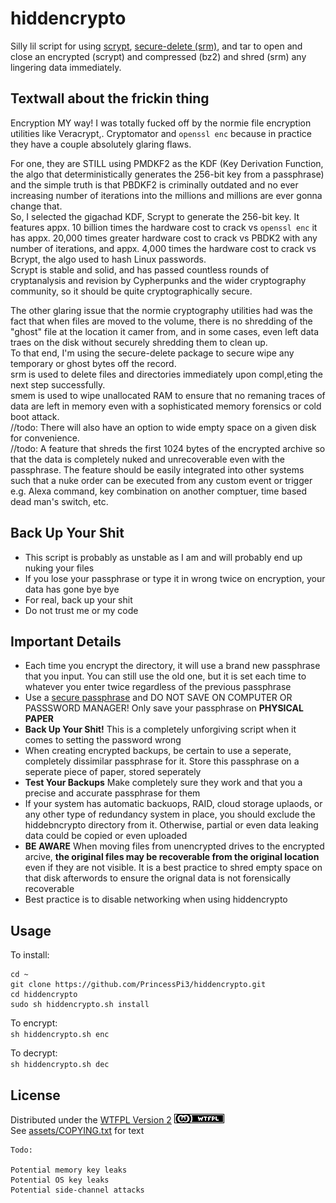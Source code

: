 # hiddencrypto
Silly lil script for using [scrypt](https://github.com/Tarsnap/scrypt), [secure-delete  (srm)](https://github.com/BlackArch/secure-delete), and tar to open and close an encrypted (scrypt) and compressed (bz2) and shred (srm) any lingering data immediately.

## Textwall about the frickin thing
Encryption MY way!
I was totally fucked off by the normie file encryption utilities like Veracrypt,. Cryptomator and `openssl enc` because in practice they have a couple absolutely glaring flaws.  
  
For one, they are STILL using PMDKF2 as the KDF (Key Derivation Function, the algo that deterministically generates the 256-bit key from a passphrase) and the simple truth is that PBDKF2 is criminally outdated and no ever increasing number of iterations into the millions and millions are ever gonna change that.  
So, I selected the gigachad KDF, Scrypt to generate the 256-bit key. It features appx. 10 billion times the hardware cost to crack vs `openssl enc` it has appx. 20,000 times greater hardware cost to crack vs PBDK2 with any number of iterations, and appx. 4,000 times the hardware cost to crack vs Bcrypt, the algo used to hash Linux passwords.  
Scrypt is stable and solid, and has passed countless rounds of cryptanalysis and revision by Cypherpunks and the wider cryptography community, so it should be quite cryptographically secure.  
  
The other glaring issue that the normie cryptography utilities had was the fact that when files are moved to the volume, there is no shredding of the "ghost" file at the location it camer from, and in some cases, even left data traes on the disk without securely shredding them to clean up.  
To that end, I'm using the secure-delete package to secure wipe any temporary or ghost bytes off the record.  
srm is used to delete files and directories immediately upon compl,eting the next step successfully.  
smem is used to wipe unallocated RAM to ensure that no remaning traces of data are left in memory even with a sophisticated memory forensics or cold boot attack.   
//todo: There will also have an option to wide empty space on a given disk for convenience.  
//todo: A feature that shreds the first 1024 bytes of the encrypted archive so that the data is completely nuked and unrecoverable even with the passphrase. The feature should be easily integrated into other systems such that a nuke order can be executed from any custom event or trigger e.g. Alexa command, key combination on another comptuer, time based dead man's switch, etc.

## Back Up Your Shit
* This script is probably as unstable as I am and will probably end up nuking your files
* If you lose your passphrase or type it in wrong twice on encryption, your data has gone bye bye
* For real, back up your shit
* Do not trust me or my code

## Important Details
* Each time you encrypt the directory, it will use a brand new passphrase that you input. You can still use the old one, but it is set each time to whatever you enter twice regardless of the previous passphrase
* Use a [secure passphrase](assets/how-to-create-a-secure-passphrase-2017-08-10_HQP.pdf) and DO NOT SAVE ON COMPUTER OR PASSSWORD MANAGER! Only save your passphrase on **PHYSICAL PAPER**
* **Back Up Your Shit!** This is a completely unforgiving script when it comes to setting the password wrong
* When creating encrypted backups, be certain to use a seperate, completely dissimilar passphrase for it. Store this passphrase on a seperate piece of paper, stored seperately
* **Test Your Backups** Make completely sure they work and that you a precise and accurate passphrase for them
* If your system has automatic backuops, RAID, cloud storage uplaods, or any other type of redundancy system in place, you should exclude the hiddebncrypto directory from it. Otherwise, partial or even data leaking data could be copied or even uploaded
* **BE AWARE** When moving files from unencrypted drives to the encrypted arcive, **the original files may be recoverable from the original location** even if they are not visible. It is a best practice to shred empty space on that disk afterwords to ensure the orignal data is not forensically recoverable
* Best practice is to disable networking when using hiddencrypto

## Usage
To install:  
```
cd ~
git clone https://github.com/PrincessPi3/hiddencrypto.git
cd hiddencrypto
sudo sh hiddencrypto.sh install
```
  
To encrypt:  
`sh hiddencrypto.sh enc`  
  
To decrypt:  
`sh hiddencrypto.sh dec`  

## License
Distributed under the [WTFPL Version 2](http://www.wtfpl.net/) [![WTFPL](assets/wtfpl-badge.png)](http://www.wtfpl.net/)  
See [assets/COPYING.txt](assets/COPYING.txt) for text  
  
  
```
Todo:

Potential memory key leaks
Potential OS key leaks
Potential side-channel attacks
```